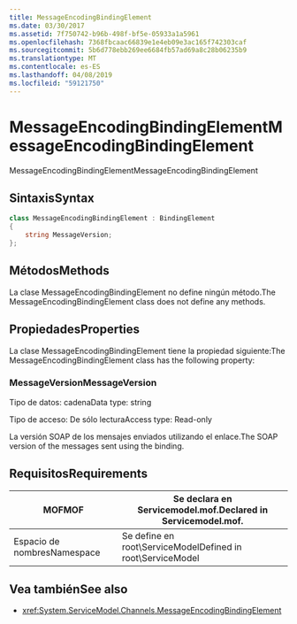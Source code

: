 ```yaml
---
title: MessageEncodingBindingElement
ms.date: 03/30/2017
ms.assetid: 7f750742-b96b-498f-bf5e-05933a1a5961
ms.openlocfilehash: 7368fbcaac66839e1e4eb09e3ac165f742303caf
ms.sourcegitcommit: 5b6d778ebb269ee6684fb57ad69a8c28b06235b9
ms.translationtype: MT
ms.contentlocale: es-ES
ms.lasthandoff: 04/08/2019
ms.locfileid: "59121750"
---
```

# <a name="messageencodingbindingelement"></a><span data-ttu-id="85b36-102">MessageEncodingBindingElement</span><span class="sxs-lookup"><span data-stu-id="85b36-102">MessageEncodingBindingElement</span></span>
<span data-ttu-id="85b36-103">MessageEncodingBindingElement</span><span class="sxs-lookup"><span data-stu-id="85b36-103">MessageEncodingBindingElement</span></span>  
  
## <a name="syntax"></a><span data-ttu-id="85b36-104">Sintaxis</span><span class="sxs-lookup"><span data-stu-id="85b36-104">Syntax</span></span>  
```csharp
class MessageEncodingBindingElement : BindingElement
{
    string MessageVersion;  
};  
 ```
  
## <a name="methods"></a><span data-ttu-id="85b36-105">Métodos</span><span class="sxs-lookup"><span data-stu-id="85b36-105">Methods</span></span>  
 <span data-ttu-id="85b36-106">La clase MessageEncodingBindingElement no define ningún método.</span><span class="sxs-lookup"><span data-stu-id="85b36-106">The MessageEncodingBindingElement class does not define any methods.</span></span>  
  
## <a name="properties"></a><span data-ttu-id="85b36-107">Propiedades</span><span class="sxs-lookup"><span data-stu-id="85b36-107">Properties</span></span>  
 <span data-ttu-id="85b36-108">La clase MessageEncodingBindingElement tiene la propiedad siguiente:</span><span class="sxs-lookup"><span data-stu-id="85b36-108">The MessageEncodingBindingElement class has the following property:</span></span>  
  
### <a name="messageversion"></a><span data-ttu-id="85b36-109">MessageVersion</span><span class="sxs-lookup"><span data-stu-id="85b36-109">MessageVersion</span></span>  
 <span data-ttu-id="85b36-110">Tipo de datos: cadena</span><span class="sxs-lookup"><span data-stu-id="85b36-110">Data type: string</span></span>  
  
 <span data-ttu-id="85b36-111">Tipo de acceso: De sólo lectura</span><span class="sxs-lookup"><span data-stu-id="85b36-111">Access type: Read-only</span></span>  
  
 <span data-ttu-id="85b36-112">La versión SOAP de los mensajes enviados utilizando el enlace.</span><span class="sxs-lookup"><span data-stu-id="85b36-112">The SOAP version of the messages sent using the binding.</span></span>  
  
## <a name="requirements"></a><span data-ttu-id="85b36-113">Requisitos</span><span class="sxs-lookup"><span data-stu-id="85b36-113">Requirements</span></span>  
  
|<span data-ttu-id="85b36-114">MOF</span><span class="sxs-lookup"><span data-stu-id="85b36-114">MOF</span></span>|<span data-ttu-id="85b36-115">Se declara en Servicemodel.mof.</span><span class="sxs-lookup"><span data-stu-id="85b36-115">Declared in Servicemodel.mof.</span></span>|  
|---------|-----------------------------------|  
|<span data-ttu-id="85b36-116">Espacio de nombres</span><span class="sxs-lookup"><span data-stu-id="85b36-116">Namespace</span></span>|<span data-ttu-id="85b36-117">Se define en root\ServiceModel</span><span class="sxs-lookup"><span data-stu-id="85b36-117">Defined in root\ServiceModel</span></span>|  
  
## <a name="see-also"></a><span data-ttu-id="85b36-118">Vea también</span><span class="sxs-lookup"><span data-stu-id="85b36-118">See also</span></span>

- <xref:System.ServiceModel.Channels.MessageEncodingBindingElement>
